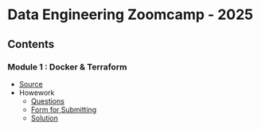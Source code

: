 # Data Engineering Zoomcamp - 2025

## Contents

### Module 1 : Docker & Terraform 
- [Source](https://github.com/DataTalksClub/data-engineering-zoomcamp/tree/main/01-docker-terraform)
- Howework
  - [Questions](https://github.com/DataTalksClub/data-engineering-zoomcamp/blob/main/cohorts/2025/01-docker-terraform/homework.md)
  - [Form for Submitting](https://courses.datatalks.club/de-zoomcamp-2025/homework/hw1)
  - [Solution](https://github.com/ketut-garjita/de-zoomcamp-2025/blob/main/homeworks/01-Docker-and-SQL.md)
